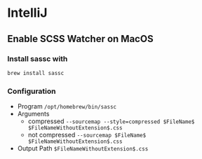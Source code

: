 # IntelliJ

## Enable SCSS Watcher on MacOS

### Install sassc with

```bash
brew install sassc
```

### Configuration

- Program `/opt/homebrew/bin/sassc`
- Arguments 
  - compressed `--sourcemap --style=compressed $FileName$ $FileNameWithoutExtension$.css`
  - not compressed `--sourcemap $FileName$ $FileNameWithoutExtension$.css`
- Output Path `$FileNameWithoutExtension$.css`

